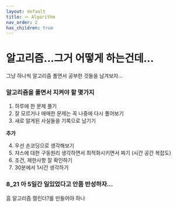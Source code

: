 ```yaml
---
layout: default
title: 🪢 Algorithm
nav_order: 2
has_children: true
---
```


# 알고리즘...그거 어떻게 하는건데...

그냥 하나씩 알고리즘 풀면서 공부한 것들을 남겨보자...

### 알고리즘을 풀면서 지켜야 할 몇가지

1. 하루에 한 문제 풀기
2. 잘 모르거나 애매한 문제는 꼭 나중에 다시 풀어보기
3. 새로 알게된 사실들을 기록으로 남기기

**추가**

4. 우선 손코딩으로 생각해보기
5. 쟈스에 대한 구동원리 생각하면서 최적화시키면서 짜기 (시간 공간 복잡도)
6. 조건, 제한사항 잘 확인하기
7. 30분에서 1시간 생각하기

### 8_21 아 5일간 일있었다고 안품 반성하자...

흠 알고리즘 캘린더?를 만들어야 하나
